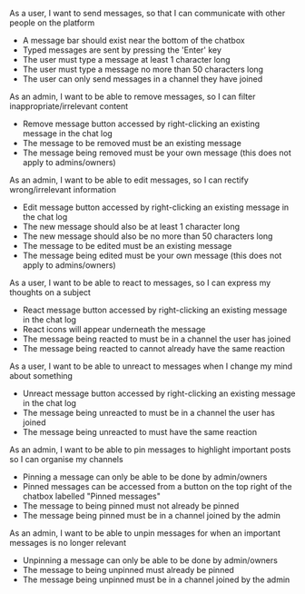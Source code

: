 As a user, I want to send messages, so that I can communicate with other people on the platform
  - A message bar should exist near the bottom of the chatbox
  - Typed messages are sent by pressing the 'Enter' key
  - The user must type a message at least 1 character long
  - The user must type a message no more than 50 characters long
  - The user can only send messages in a channel they have joined

As an admin, I want to be able to remove messages, so I can filter inappropriate/irrelevant content
  - Remove message button accessed by right-clicking an existing message in the chat log 
  - The message to be removed must be an existing message
  - The message being removed must be your own message (this does not apply to admins/owners)

As an admin, I want to be able to edit messages, so I can rectify wrong/irrelevant information
  - Edit message button accessed by right-clicking an existing message in the chat log
  - The new message should also be at least 1 character long
  - The new message should also be no more than 50 characters long
  - The message to be edited must be an existing message
  - The message being edited must be your own message (this does not apply to admins/owners)

As a user, I want to be able to react to messages, so I can express my thoughts on a subject
  - React message button accessed by right-clicking an existing message in the chat log
  - React icons will appear underneath the message
  - The message being reacted to must be in a channel the user has joined
  - The message being reacted to cannot already have the same reaction

As a user, I want to be able to unreact to messages when I change my mind about something
  - Unreact message button accessed by right-clicking an existing message in the chat log
  - The message being unreacted to must be in a channel the user has joined
  - The message being unreacted to must have the same reaction

As an admin, I want to be able to pin messages to highlight important posts so I can organise my channels
  - Pinning a message can only be able to be done by admin/owners
  - Pinned messages can be accessed from a button on the top right of the chatbox labelled "Pinned messages"
  - The message to being pinned must not already be pinned
  - The message being pinned must be in a channel joined by the admin

As an admin, I want to be able to unpin messages for when an important messages is no longer relevant
  - Unpinning a message can only be able to be done by admin/owners
  - The message to being unpinned must already be pinned
  - The message being unpinned must be in a channel joined by the admin